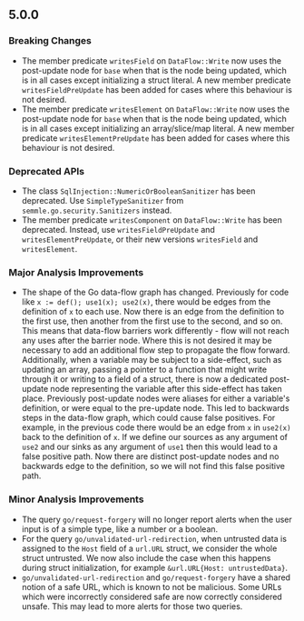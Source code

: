 ## 5.0.0

### Breaking Changes

* The member predicate `writesField` on `DataFlow::Write` now uses the post-update node for `base` when that is the node being updated, which is in all cases except initializing a struct literal. A new member predicate `writesFieldPreUpdate` has been added for cases where this behaviour is not desired.
* The member predicate `writesElement` on `DataFlow::Write` now uses the post-update node for `base` when that is the node being updated, which is in all cases except initializing an array/slice/map literal. A new member predicate `writesElementPreUpdate` has been added for cases where this behaviour is not desired.

### Deprecated APIs

* The class `SqlInjection::NumericOrBooleanSanitizer` has been deprecated. Use `SimpleTypeSanitizer` from `semmle.go.security.Sanitizers` instead.
* The member predicate `writesComponent` on `DataFlow::Write` has been deprecated. Instead, use `writesFieldPreUpdate` and `writesElementPreUpdate`, or their new versions `writesField` and `writesElement`.

### Major Analysis Improvements

* The shape of the Go data-flow graph has changed. Previously for code like `x := def(); use1(x); use2(x)`, there would be edges from the definition of `x` to each use. Now there is an edge from the definition to the first use, then another from the first use to the second, and so on. This means that data-flow barriers work differently - flow will not reach any uses after the barrier node. Where this is not desired it may be necessary to add an additional flow step to propagate the flow forward. Additionally, when a variable may be subject to a side-effect, such as updating an array, passing a pointer to a function that might write through it or writing to a field of a struct, there is now a dedicated post-update node representing the variable after this side-effect has taken place. Previously post-update nodes were aliases for either a variable's definition, or were equal to the pre-update node. This led to backwards steps in the data-flow graph, which could cause false positives. For example, in the previous code there would be an edge from `x` in `use2(x)` back to the definition of `x`. If we define our sources as any argument of `use2` and our sinks as any argument of `use1` then this would lead to a false positive path. Now there are distinct post-update nodes and no backwards edge to the definition, so we will not find this false positive path.

### Minor Analysis Improvements

* The query `go/request-forgery` will no longer report alerts when the user input is of a simple type, like a number or a boolean.
* For the query `go/unvalidated-url-redirection`, when untrusted data is assigned to the `Host` field of a `url.URL` struct, we consider the whole struct untrusted. We now also include the case when this happens during struct initialization, for example `&url.URL{Host: untrustedData}`.
* `go/unvalidated-url-redirection` and `go/request-forgery` have a shared notion of a safe URL, which is known to not be malicious. Some URLs which were incorrectly considered safe are now correctly considered unsafe. This may lead to more alerts for those two queries.
